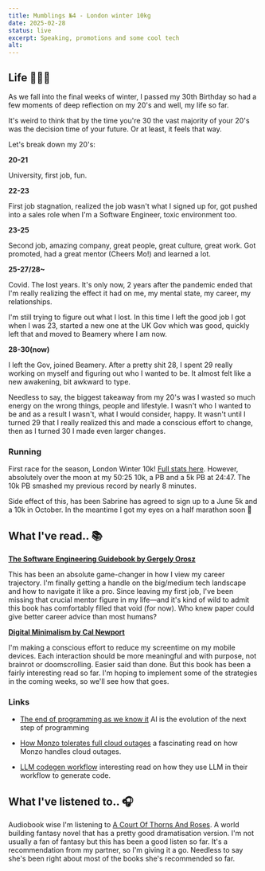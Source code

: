 ```yaml
---
title: Mumblings №4 - London winter 10kg
date: 2025-02-28
status: live
excerpt: Speaking, promotions and some cool tech
alt:
---
```


## Life 👨🏻‍🦰

As we fall into the final weeks of winter, I passed my 30th Birthday so had a few moments of deep reflection on my 20's and well, my life so far.

It's weird to think that by the time you're 30 the vast majority of your 20's was the decision time of your future. Or at least, it feels that way.

Let's break down my 20's:

**20-21**

University, first job, fun.

**22-23**

First job stagnation, realized the job wasn't what I signed up for, got pushed into a sales role when I'm a Software Engineer, toxic environment too.

**23-25**

Second job, amazing company, great people, great culture, great work. Got promoted, had a great mentor (Cheers Mo!) and learned a lot.

**25-27/28~**

Covid. The lost years. It's only now, 2 years after the pandemic ended that I'm really realizing the effect it had on me, my mental state, my career, my relationships.

I'm still trying to figure out what I lost. In this time I left the good job I got when I was 23, started a new one at the UK Gov which was good, quickly left that and moved to Beamery where I am now.

**28-30(now)**

I left the Gov, joined Beamery. After a pretty shit 28, I spent 29 really working on myself and figuring out who I wanted to be. It almost felt like a new awakening, bit awkward to type.

Needless to say, the biggest takeaway from my 20's was I wasted so much energy on the wrong things, people and lifestyle. I wasn't who I wanted to be and as a result I wasn't, what I would consider, happy. It wasn't until I turned 29 that I really realized this and made a conscious effort to change, then as I turned 30 I made even larger changes.

### Running

First race for the season, London Winter 10k! [Full stats here](https://www.strava.com/activities/13702827215). However, absolutely over the moon at my 50:25 10k, a PB and a 5k PB at 24:47. The 10k PB smashed my previous record by nearly 8 minutes.

Side effect of this, has been Sabrine has agreed to sign up to a June 5k and a 10k in October. In the meantime I got my eyes on a half marathon soon 👀

## What I've read.. 📚

**[The Software Engineering Guidebook by Gergely Orosz](https://www.engguidebook.com/)**

This has been an absolute game-changer in how I view my career trajectory. I'm finally getting a handle on the big/medium tech landscape and how to navigate it like a pro. Since leaving my first job, I've been missing that crucial mentor figure in my life—and it's kind of wild to admit this book has comfortably filled that void (for now). Who knew paper could give better career advice than most humans?

**[Digital Minimalism by Cal Newport](https://www.goodreads.com/book/show/40672036-digital-minimalism)**

I'm making a conscious effort to reduce my screentime on my mobile devices. Each interaction should be more meaningful and with purpose, not brainrot or doomscrolling. Easier said than done. But this book has been a fairly interesting read so far. I'm hoping to implement some of the strategies in the coming weeks, so we'll see how that goes.

### Links

- [The end of programming as we know it](https://www.oreilly.com/radar/the-end-of-programming-as-we-know-it/) AI is the evolution of the next step of programming

- [How Monzo tolerates full cloud outages](https://monzo.com/blog/tolerating-full-cloud-outages-with-monzo-stand-in) a fascinating read on how Monzo handles cloud outages.

- [LLM codegen workflow](https://harper.blog/2025/02/16/my-llm-codegen-workflow-atm/) interesting read on how they use LLM in their workflow to generate code.

## What I've listened to.. 🎧

Audiobook wise I'm listening to [A Court Of Thorns And Roses](https://www.goodreads.com/book/show/50659467-a-court-of-thorns-and-roses). A world building fantasy novel that has a pretty good dramatisation version. I'm not usually a fan of fantasy but this has been a good listen so far. It's a recommendation from my partner, so I'm giving it a go. Needless to say she's been right about most of the books she's recommended so far.
